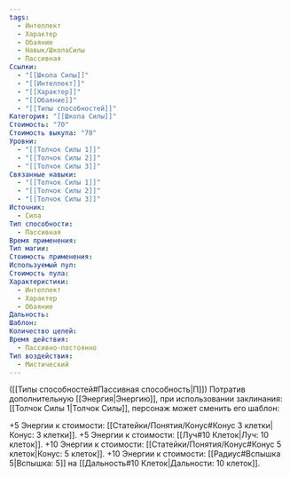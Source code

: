 ```yaml
---
tags:
  - Интеллект
  - Характер
  - Обаяние
  - Навык/ШколаСилы
  - Пассивная
Ссылки:
  - "[[Школа Силы]]"
  - "[[Интеллект]]"
  - "[[Характер]]"
  - "[[Обаяние]]"
  - "[[Типы способностей]]"
Категория: "[[Школа Силы]]"
Стоимость: "70"
Стоимость выкупа: "70"
Уровни:
  - "[[Толчок Силы 1]]"
  - "[[Толчок Силы 2]]"
  - "[[Толчок Силы 3]]"
Связанные навыки:
  - "[[Толчок Силы 1]]"
  - "[[Толчок Силы 2]]"
  - "[[Толчок Силы 3]]"
Источник:
  - Сила
Тип способности:
  - Пассивная
Время применения: 
Тип магии: 
Стоимость применения: 
Используемый пул: 
Стоимость пула: 
Характеристики:
  - Интеллект
  - Характер
  - Обаяние
Дальность: 
Шаблон: 
Количество целей: 
Время действия:
  - Пассивно-постоянно
Тип воздействия:
  - Мистический
---
```

([[Типы способностей#Пассивная способность|П]]) Потратив дополнительную [[Энергия|Энергию]], при использовании заклинания: [[Толчок Силы 1|Толчок Силы]], персонаж может сменить его шаблон:

+5 Энергии к стоимости: [[Статейки/Понятия/Конус#Конус 3 клетки|Конус: 3 клетки]].
+5 Энергии к стоимости: [[Луч#10 Клеток|Луч: 10 клеток]]. 
+10 Энергии к стоимости: [[Статейки/Понятия/Конус#Конус 5 клеток|Конус: 5 клеток]].
+10 Энергии к стоимости: [[Радиус#Вспышка 5|Вспышка: 5]] на [[Дальность#10 Клеток|Дальности: 10 клеток]].


